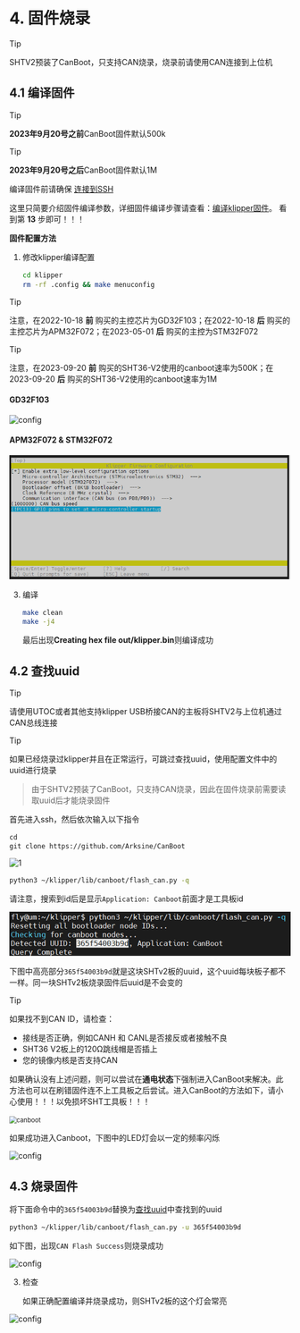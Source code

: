 # 4. 固件烧录

> [!TIP]
> SHTV2预装了CanBoot，只支持CAN烧录，烧录前请使用CAN连接到上位机

## 4.1 编译固件

> [!TIP]
> **2023年9月20号之前**CanBoot固件默认500k

>[!TIP]
>**2023年9月20号之后**CanBoot固件默认1M

编译固件前请确保 [连接到SSH](/board/fly_pi/FLY_π_description5 "点击即可跳转")

这里只简要介绍固件编译参数，详细固件编译步骤请查看：[编译klipper固件](/board/fly_super8/firmware?id=_1-编译klipper固件 "点击即可跳转")。 看到第 **13** 步即可！！！

**固件配置方法**

1. 修改klipper编译配置

    ```bash
    cd klipper
    rm -rf .config && make menuconfig
    ```

> [!TIP]
> 注意，在2022-10-18 **前** 购买的主控芯片为GD32F103；在2022-10-18 **后** 购买的主控芯片为APM32F072；在2023-05-01 **后** 购买的主控为STM32F072



> [!TIP]
>
> 注意，在2023-09-20 **前** 购买的SHT36-V2使用的canboot速率为500K；在2023-09-20 **后** 购买的SHT36-V2使用的canboot速率为1M



<!-- tabs:start -->

#### ****GD32F103****

![config](../../images/boards/fly_sht_v2/config.png ":no-zooom")

#### ****APM32F072 & STM32F072****

![config](../../images/boards/fly_sht_v2/config_072.png ":no-zooom")

<!-- tabs:end -->

3. 编译

    ```bash
    make clean
    make -j4
    ```
    
     最后出现**Creating hex file out/klipper.bin**则编译成功

## 4.2 查找uuid

> [!TIP]
> 请使用UTOC或者其他支持klipper USB桥接CAN的主板将SHTV2与上位机通过CAN总线连接

> [!TIP]
> 如果已经烧录过klipper并且在正常运行，可跳过查找uuid，使用配置文件中的uuid进行烧录

> 由于SHTV2预装了CanBoot，只支持CAN烧录，因此在固件烧录前需要读取uuid后才能烧录固件

首先进入ssh，然后依次输入以下指令

```
cd
git clone https://github.com/Arksine/CanBoot
```

![1](../../images/boards/fly_sht_v2/1.png)

```bash
python3 ~/klipper/lib/canboot/flash_can.py -q
```

请注意，搜索到id后是显示``Application: Canboot``前面才是工具板id

<img src="../../images/boards/fly_sht_v2/uuid.png" alt="uuid" style="zoom:80%;" />

下图中高亮部分``365f54003b9d``就是这块SHTv2板的uuid，这个uuid每块板子都不一样。同一块SHTv2板烧录固件后uuid是不会变的



> [!TIP]
> 如果找不到CAN ID，请检查：

* 接线是否正确，例如CANH 和 CANL是否接反或者接触不良
* SHT36 V2板上的120Ω跳线帽是否插上
* 您的镜像内核是否支持CAN

如果确认没有上述问题，则可以尝试在**通电状态**下强制进入CanBoot来解决。此方法也可以在刷错固件连不上工具板之后尝试。进入CanBoot的方法如下，请小心使用！！！以免损坏SHT工具板！！！

<img src="../../images/boards/fly_sht_v2/canboot.png" alt="canboot" style="zoom:80%;" />

如果成功进入Canboot，下图中的LED灯会以一定的频率闪烁

![config](../../images/boards/fly_sht_v2/statusled.png ":no-zooom")

## 4.3 烧录固件

将下面命令中的``365f54003b9d``替换为[查找uuid](#_2-查找uuid "点击即可跳转")中查找到的uuid

```bash
python3 ~/klipper/lib/canboot/flash_can.py -u 365f54003b9d
```

如下图，出现``CAN Flash Success``则烧录成功

![config](../../images/boards/fly_sht_v2/flash.png ":no-zooom")

3. 检查

    如果正确配置编译并烧录成功，则SHTv2板的这个灯会常亮

![config](../../images/boards/fly_sht_v2/statusled.png ":no-zooom")